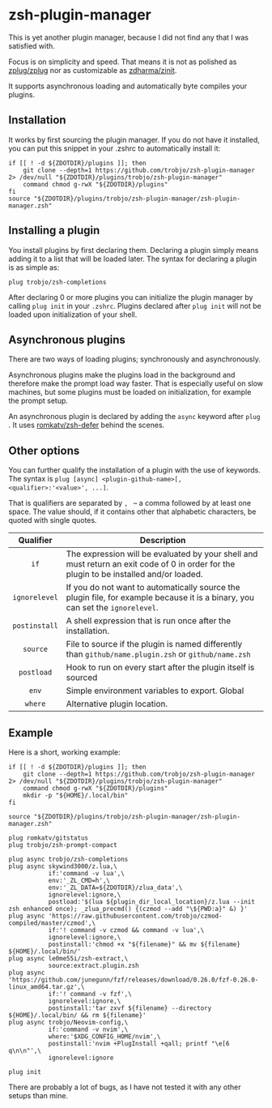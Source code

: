 # zsh-plugin-manager

This is yet another plugin manager, because I did not find any that I was satisfied with.

Focus is on simplicity and speed. That means it is not as polished as [zplug/zplug](https://github.com/zplug/zplug) nor as customizable as [zdharma/zinit](https://github.com/zdharma/zinit).

It supports asynchronous loading and automatically byte compiles your plugins.

## Installation

It works by first sourcing the plugin manager. If you do not have it installed, you can put this snippet in your .zshrc to automatically install it:

```
if [[ ! -d ${ZDOTDIR}/plugins ]]; then
    git clone --depth=1 https://github.com/trobjo/zsh-plugin-manager 2> /dev/null "${ZDOTDIR}/plugins/trobjo/zsh-plugin-manager"
    command chmod g-rwX "${ZDOTDIR}/plugins"
fi
source "${ZDOTDIR}/plugins/trobjo/zsh-plugin-manager/zsh-plugin-manager.zsh"

```

## Installing a plugin
You install plugins by first declaring them. Declaring a plugin simply means adding it to a list that will be loaded later. 
The syntax for declaring a plugin is as simple as:

```
plug trobjo/zsh-completions
```
After declaring 0 or more plugins you can initialize the plugin manager by calling `plug init` in your `.zshrc`. Plugins declared after `plug init` will not be loaded upon initialization of your shell.

## Asynchronous plugins

There are two ways of loading plugins; synchronously and asynchronously.

Asynchronous plugins make the plugins load in the background and therefore make the prompt load way faster. That is especially useful on slow machines, but some plugins must be loaded on initialization, for example the prompt setup.

An asynchronous plugin is declared by adding the `async` keyword after `plug `. It uses [romkatv/zsh-defer](https://github.com/romkatv/zsh-defer) behind the scenes.

## Other options
You can further qualify the installation of a plugin with the use of keywords.
The syntax is `plug [async] <plugin-github-name>[, <qualifier>:'<value>', ...]`.

That is qualifiers are separated by `, ` – a comma followed by at least one space. The value should, if it contains other that alphabetic characters, be quoted with single quotes.

| Qualifier | Description |
|:-:|-|
|`if` |The expression will be evaluated by your shell and must return an exit code of 0 in order for the plugin to be installed and/or loaded.|
|`ignorelevel`|If you do not want to automatically source the plugin file, for example because it is a binary, you can set the `ignorelevel`.|
|`postinstall`|A shell expression that is run once after the installation.|
|`source`|File to source if the plugin is named differently than `github/name.plugin.zsh` or `github/name.zsh`|
|`postload`|Hook to run on every start after the plugin itself is sourced|
|`env`|Simple environment variables to export. Global|
|`where`|Alternative plugin location.|

## Example
Here is a short, working example:

```
if [[ ! -d ${ZDOTDIR}/plugins ]]; then
    git clone --depth=1 https://github.com/trobjo/zsh-plugin-manager 2> /dev/null "${ZDOTDIR}/plugins/trobjo/zsh-plugin-manager"
    command chmod g-rwX "${ZDOTDIR}/plugins"
    mkdir -p "${HOME}/.local/bin"
fi

source "${ZDOTDIR}/plugins/trobjo/zsh-plugin-manager/zsh-plugin-manager.zsh"

plug romkatv/gitstatus
plug trobjo/zsh-prompt-compact

plug async trobjo/zsh-completions
plug async skywind3000/z.lua,\
           if:'command -v lua',\
           env:'_ZL_CMD=h',\
           env:'_ZL_DATA=${ZDOTDIR}/zlua_data',\
           ignorelevel:ignore,\
           postload:'$(lua ${plugin_dir_local_location}/z.lua --init zsh enhanced once); _zlua_precmd() {(czmod --add "\${PWD:a}" &) }'
plug async 'https://raw.githubusercontent.com/trobjo/czmod-compiled/master/czmod',\
           if:'! command -v czmod && command -v lua',\
           ignorelevel:ignore,\
           postinstall:'chmod +x "${filename}" && mv ${filename} ${HOME}/.local/bin/'
plug async le0me55i/zsh-extract,\
           source:extract.plugin.zsh
plug async 'https://github.com/junegunn/fzf/releases/download/0.26.0/fzf-0.26.0-linux_amd64.tar.gz',\
           if:'! command -v fzf',\
           ignorelevel:ignore,\
           postinstall:'tar zxvf ${filename} --directory ${HOME}/.local/bin/ && rm ${filename}'
plug async trobjo/Neovim-config,\
           if:'command -v nvim',\
           where:'$XDG_CONFIG_HOME/nvim',\
           postinstall:'nvim +PlugInstall +qall; printf "\e[6 q\n\n"',\
           ignorelevel:ignore

plug init
```

There are probably a lot of bugs, as I have not tested it with any other setups than mine.
